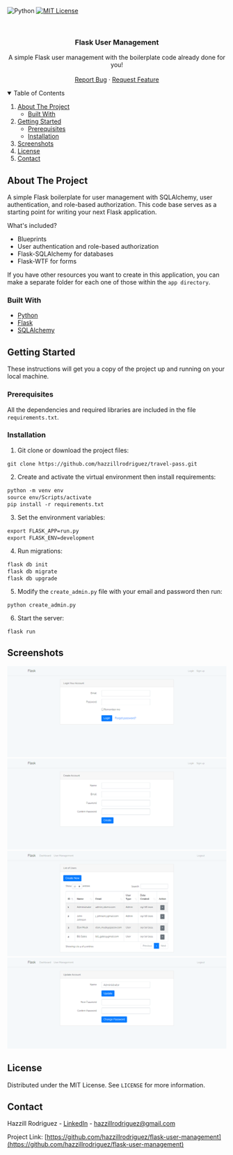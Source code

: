 ![Python](https://img.shields.io/badge/python-v3.6+-blue.svg?style=for-the-badge)
[![MIT License](https://img.shields.io/badge/License-MIT-green?style=for-the-badge)](https://github.com/hazzillrodriguez/flask-user-management/blob/main/LICENSE)

<br />
<p align="center">
    <h3 align="center">Flask User Management</h3>
    <p align="center">
        A simple Flask user management with the boilerplate code already done for you!
        <br />
        <br />
        <a href="https://github.com/hazzillrodriguez/flask-user-management/issues">Report Bug</a>
        ·
        <a href="https://github.com/hazzillrodriguez/flask-user-management/issues">Request Feature</a>
    </p>
</p>

<!-- TABLE OF CONTENTS -->
<details open="open">
    <summary>Table of Contents</summary>
    <ol>
        <li>
            <a href="#about-the-project">About The Project</a>
            <ul>
                <li><a href="#built-with">Built With</a></li>
            </ul>
        </li>
        <li>
            <a href="#getting-started">Getting Started</a>
            <ul>
                <li><a href="#prerequisites">Prerequisites</a></li>
                <li><a href="#installation">Installation</a></li>
            </ul>
        </li>
        <li><a href="#screenshots">Screenshots</a></li>
        <li><a href="#license">License</a></li>
        <li><a href="#contact">Contact</a></li>
    </ol>
</details>

## About The Project

A simple Flask boilerplate for user management with SQLAlchemy, user authentication, and role-based authorization. This code base serves as a starting point for writing your next Flask application.

What's included?
* Blueprints
* User authentication and role-based authorization
* Flask-SQLAlchemy for databases
* Flask-WTF for forms

If you have other resources you want to create in this application, you can make a separate folder for each one of those within the `app directory`.

### Built With
* [Python](https://www.python.org)
* [Flask](https://flask.palletsprojects.com/en/2.0.x/)
* [SQLAlchemy](https://www.sqlalchemy.org/)

## Getting Started

These instructions will get you a copy of the project up and running on your local machine.

### Prerequisites

All the dependencies and required libraries are included in the file `requirements.txt`.

### Installation

1. Git clone or download the project files:
```
git clone https://github.com/hazzillrodriguez/travel-pass.git
```

2. Create and activate the virtual environment then install requirements:
```
python -m venv env
source env/Scripts/activate
pip install -r requirements.txt
```

3. Set the environment variables:
```
export FLASK_APP=run.py
export FLASK_ENV=development
```

4. Run migrations:
```
flask db init
flask db migrate
flask db upgrade
```

5. Modify the `create_admin.py` file with your email and password then run:
```
python create_admin.py
```

6. Start the server:
```
flask run
```

## Screenshots

![Login](screenshots/login.png)
![Sign up](screenshots/signup.png)
![User Management](screenshots/admin-user-management.png)
![Update Account](screenshots/admin-update-account.png)

## License

Distributed under the MIT License. See `LICENSE` for more information.

## Contact

Hazzill Rodriguez - [LinkedIn](https://www.linkedin.com/in/hazzillrodriguez/) - hazzillrodriguez@gmail.com

Project Link: [https://github.com/hazzillrodriguez/flask-user-management](https://github.com/hazzillrodriguez/flask-user-management)